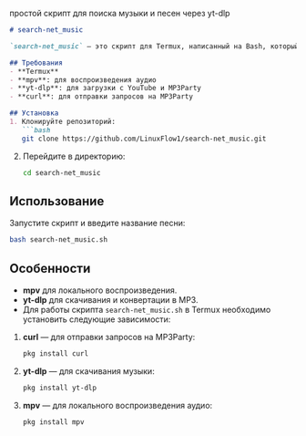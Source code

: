 простой скрипт для поиска музыки и песен через yt-dlp

```markdown
# search-net_music

`search-net_music` — это скрипт для Termux, написанный на Bash, который позволяет искать и скачивать музыку из интернета. Он поддерживает два основных источника: YouTube и MP3Party.

## Требования
- **Termux**
- **mpv**: для воспроизведения аудио
- **yt-dlp**: для загрузки с YouTube и MP3Party
- **curl**: для отправки запросов на MP3Party

## Установка
1. Клонируйте репозиторий:
   ```bash
   git clone https://github.com/LinuxFlow1/search-net_music.git
   ```
2. Перейдите в директорию:
   ```bash
   cd search-net_music
   ```

## Использование
Запустите скрипт и введите название песни:
```bash
bash search-net_music.sh
```

## Особенности
- **mpv** для локального воспроизведения.
- **yt-dlp** для скачивания и конвертации в MP3.
- Для работы скрипта `search-net_music.sh` в Termux необходимо установить следующие зависимости:

1. **curl** — для отправки запросов на MP3Party:
   ```bash
   pkg install curl
   ```

2. **yt-dlp** — для скачивания музыки:
   ```bash
   pkg install yt-dlp
   ```

3. **mpv** — для локального воспроизведения аудио:
   ```bash
   pkg install mpv
   ```
